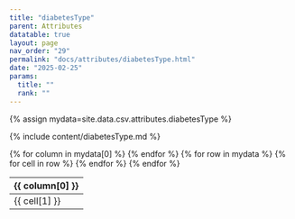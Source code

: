 ```yaml
---
title: "diabetesType"
parent: Attributes
datatable: true
layout: page
nav_order: "29"
permalink: "docs/attributes/diabetesType.html"
date: "2025-02-25"
params:
  title: ""
  rank: ""
---
```

{% assign mydata=site.data.csv.attributes.diabetesType %} 

{% include content/diabetesType.md %}

<table id="myTable" class="display" style="width:100%">
    <thead>
    {% for column in mydata[0] %}
        <th>{{ column[0] }}</th>
    {% endfor %}
    </thead>
    <tbody>
    {% for row in mydata %}
        <tr>
        {% for cell in row %}
            <td>{{ cell[1] }}</td>
        {% endfor %}
        </tr>
    {% endfor %}
    </tbody>
</table>
<script type="text/javascript">
  $(document).ready(function () {
    $('#myTable').DataTable({
      responsive: true,
      deferRender: false,
      paging: false,
      order: [],
    });
  });
</script>

